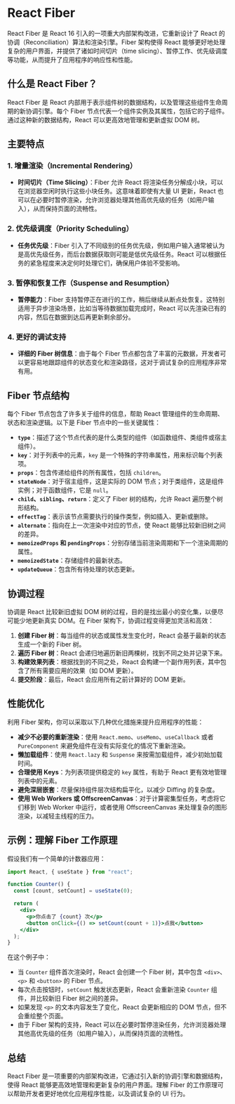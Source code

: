 # React Fiber

React Fiber 是 React 16 引入的一项重大内部架构改进，它重新设计了 React 的协调（Reconciliation）算法和渲染引擎。Fiber 架构使得 React 能够更好地处理复杂的用户界面，并提供了诸如时间切片（time slicing）、暂停工作、优先级调度等功能，从而提升了应用程序的响应性和性能。

## 什么是 React Fiber？

React Fiber 是 React 内部用于表示组件树的数据结构，以及管理这些组件生命周期的新协调引擎。每个 Fiber 节点代表一个组件实例及其属性，包括它的子组件。通过这种新的数据结构，React 可以更高效地管理和更新虚拟 DOM 树。

## 主要特点

### 1. **增量渲染（Incremental Rendering）**

- **时间切片（Time Slicing）**：Fiber 允许 React 将渲染任务分解成小块，可以在浏览器空闲时执行这些小块任务。这意味着即使有大量 UI 更新，React 也可以在必要时暂停渲染，允许浏览器处理其他高优先级的任务（如用户输入），从而保持页面的流畅性。

### 2. **优先级调度（Priority Scheduling）**

- **任务优先级**：Fiber 引入了不同级别的任务优先级，例如用户输入通常被认为是高优先级任务，而后台数据获取则可能是低优先级任务。React 可以根据任务的紧急程度来决定何时处理它们，确保用户体验不受影响。

### 3. **暂停和恢复工作（Suspense and Resumption）**

- **暂停能力**：Fiber 支持暂停正在进行的工作，稍后继续从断点处恢复。这特别适用于异步渲染场景，比如当等待数据加载完成时，React 可以先渲染已有的内容，然后在数据到达后再更新剩余部分。

### 4. **更好的调试支持**

- **详细的 Fiber 树信息**：由于每个 Fiber 节点都包含了丰富的元数据，开发者可以更容易地跟踪组件的状态变化和渲染路径，这对于调试复杂的应用程序非常有用。

## Fiber 节点结构

每个 Fiber 节点包含了许多关于组件的信息，帮助 React 管理组件的生命周期、状态和渲染逻辑。以下是 Fiber 节点中的一些关键属性：

- **`type`**：描述了这个节点代表的是什么类型的组件（如函数组件、类组件或宿主组件）。
- **`key`**：对于列表中的元素，`key` 是一个特殊的字符串属性，用来标识每个列表项。
- **`props`**：包含传递给组件的所有属性，包括 `children`。
- **`stateNode`**：对于宿主组件，这是实际的 DOM 节点；对于类组件，这是组件实例；对于函数组件，它是 `null`。
- **`child`、`sibling`、`return`**：定义了 Fiber 树的结构，允许 React 遍历整个树形结构。
- **`effectTag`**：表示该节点需要执行的操作类型，例如插入、更新或删除。
- **`alternate`**：指向在上一次渲染中对应的节点，使 React 能够比较新旧树之间的差异。
- **`memoizedProps` 和 `pendingProps`**：分别存储当前渲染周期和下一个渲染周期的属性。
- **`memoizedState`**：存储组件的最新状态。
- **`updateQueue`**：包含所有待处理的状态更新。

## 协调过程

协调是 React 比较新旧虚拟 DOM 树的过程，目的是找出最小的变化集，以便尽可能少地更新真实 DOM。在 Fiber 架构下，协调过程变得更加灵活和高效：

1. **创建 Fiber 树**：每当组件的状态或属性发生变化时，React 会基于最新的状态生成一个新的 Fiber 树。
2. **遍历 Fiber 树**：React 会递归地遍历新旧两棵树，找到不同之处并记录下来。
3. **构建效果列表**：根据找到的不同之处，React 会构建一个副作用列表，其中包含了所有需要应用的效果（如 DOM 更新）。
4. **提交阶段**：最后，React 会应用所有之前计算好的 DOM 更新。

## 性能优化

利用 Fiber 架构，你可以采取以下几种优化措施来提升应用程序的性能：

- **减少不必要的重新渲染**：使用 `React.memo`、`useMemo`、`useCallback` 或者 `PureComponent` 来避免组件在没有实际变化的情况下重新渲染。
- **懒加载组件**：使用 `React.lazy` 和 `Suspense` 来按需加载组件，减少初始加载时间。
- **合理使用 Keys**：为列表项提供稳定的 `key` 属性，有助于 React 更有效地管理列表中的元素。
- **避免深层嵌套**：尽量保持组件层次结构扁平化，以减少 Diffing 的复杂度。
- **使用 Web Workers 或 OffscreenCanvas**：对于计算密集型任务，考虑将它们移到 Web Worker 中运行，或者使用 OffscreenCanvas 来处理复杂的图形渲染，以减轻主线程的压力。

## 示例：理解 Fiber 工作原理

假设我们有一个简单的计数器应用：

```jsx
import React, { useState } from "react";

function Counter() {
  const [count, setCount] = useState(0);

  return (
    <div>
      <p>你点击了 {count} 次</p>
      <button onClick={() => setCount(count + 1)}>点我</button>
    </div>
  );
}
```

在这个例子中：

- 当 `Counter` 组件首次渲染时，React 会创建一个 Fiber 树，其中包含 `<div>`、`<p>` 和 `<button>` 的 Fiber 节点。
- 每次点击按钮时，`setCount` 触发状态更新，React 会重新渲染 `Counter` 组件，并比较新旧 Fiber 树之间的差异。
- 如果发现 `<p>` 的文本内容发生了变化，React 会更新相应的 DOM 节点，但不会重绘整个页面。
- 由于 Fiber 架构的支持，React 可以在必要时暂停渲染任务，允许浏览器处理其他高优先级的任务（如用户输入），从而保持页面的流畅性。

## 总结

React Fiber 是一项重要的内部架构改进，它通过引入新的协调引擎和数据结构，使得 React 能够更高效地管理和更新复杂的用户界面。理解 Fiber 的工作原理可以帮助开发者更好地优化应用程序性能，以及调试复杂的 UI 行为。
